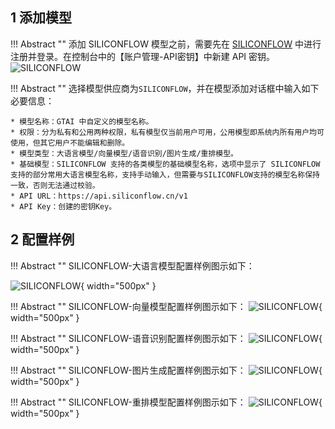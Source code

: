 ## 1 添加模型

!!! Abstract ""
    添加 SILICONFLOW 模型之前，需要先在 [SILICONFLOW](https://siliconflow.cn/) 中进行注册并登录。在控制台中的【账户管理-API密钥】中新建 API 密钥。
![SILICONFLOW](../../img/model/siliconflow_model.png)

!!! Abstract ""
    选择模型供应商为`SILICONFLOW`，并在模型添加对话框中输入如下必要信息：

    * 模型名称：GTAI 中自定义的模型名称。   
    * 权限：分为私有和公用两种权限，私有模型仅当前用户可用，公用模型即系统内所有用户均可使用，但其它用户不能编辑和删除。    
    * 模型类型：大语言模型/向量模型/语音识别/图片生成/重排模型。    
    * 基础模型：SILICONFLOW 支持的各类模型的基础模型名称，选项中显示了 SILICONFLOW 支持的部分常用大语言模型名称，支持手动输入，但需要与SILICONFLOW支持的模型名称保持一致，否则无法通过校验。    
    * API URL：https://api.siliconflow.cn/v1
    * API Key：创建的密钥Key。

## 2 配置样例

!!! Abstract ""
    SILICONFLOW-大语言模型配置样例图示如下：

![SILICONFLOW](../../img/model/siliconflow_llm.png){ width="500px" }

!!! Abstract ""
    SILICONFLOW-向量模型配置样例图示如下：
![SILICONFLOW](../../img/model/siliconflow_embedding.png){ width="500px" }

!!! Abstract ""
    SILICONFLOW-语音识别配置样例图示如下：
![SILICONFLOW](../../img/model/siliconflow_asr.png){ width="500px" }

!!! Abstract ""
    SILICONFLOW-图片生成配置样例图示如下：
![SILICONFLOW](../../img/model/siliconflow_vision_gen.png){ width="500px" }

!!! Abstract ""
    SILICONFLOW-重排模型配置样例图示如下：
![SILICONFLOW](../../img/model/siliconflow_rerank.png){ width="500px" }
